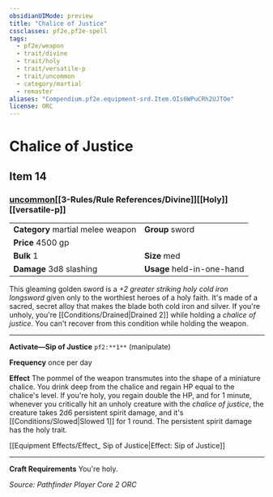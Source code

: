 ```yaml
---
obsidianUIMode: preview
title: "Chalice of Justice"
cssclasses: pf2e,pf2e-spell
tags:
  - pf2e/weapon
  - trait/divine
  - trait/holy
  - trait/versatile-p
  - trait/uncommon
  - category/martial
  - remaster
aliases: "Compendium.pf2e.equipment-srd.Item.OIs6WPuCRh2UJTOe"
license: ORC
---
```

# Chalice of Justice
## Item 14
### [uncommon](uncommon.md "Uncommon Rarity Trait")[[3-Rules/Rule References/Divine]][[Holy]][[versatile-p]]

|  |  |
| -- | -- |
| **Category** martial melee weapon | **Group** sword |
| **Price** 4500 gp |  |
| **Bulk** 1 | **Size** med |
| **Damage** 3d8 slashing  | **Usage** held-in-one-hand |



This gleaming golden sword is a _+2 greater striking holy cold iron longsword_ given only to the worthiest heroes of a holy faith. It's made of a sacred, secret alloy that makes the blade both cold iron and silver. If you're unholy, you're [[Conditions/Drained|Drained 2]] while holding a _chalice of justice_. You can't recover from this condition while holding the weapon.

* * *

**Activate—Sip of Justice** `pf2:**1**` (manipulate)

**Frequency** once per day

**Effect** The pommel of the weapon transmutes into the shape of a miniature chalice. You drink deep from the chalice and regain HP equal to the chalice's level. If you're holy, you regain double the HP, and for 1 minute, whenever you critically hit an unholy creature with the _chalice of justice_, the creature takes 2d6 persistent spirit damage, and it's [[Conditions/Slowed|Slowed 1]] for 1 round. The persistent spirit damage has the holy trait.

[[Equipment Effects/Effect_ Sip of Justice|Effect: Sip of Justice]]

* * *

**Craft Requirements** You're holy.

*Source: Pathfinder Player Core 2*
*ORC*